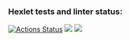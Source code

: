 ### Hexlet tests and linter status:
[![Actions Status](https://github.com/bayanict/php-project-lvl1/workflows/hexlet-check/badge.svg)](https://github.com/bayanict/php-project-lvl1/actions)
<a href="https://codeclimate.com/github/bayanict/php-project-lvl1/maintainability"><img src="https://api.codeclimate.com/v1/badges/e15e8761158692a4a7d8/maintainability" /></a>
<a href="https://asciinema.org/a/xePtSanjNDf1uoJFsvC4g7VoJ" target="_blank"><img src="https://asciinema.org/a/xePtSanjNDf1uoJFsvC4g7VoJ.svg" /></a>